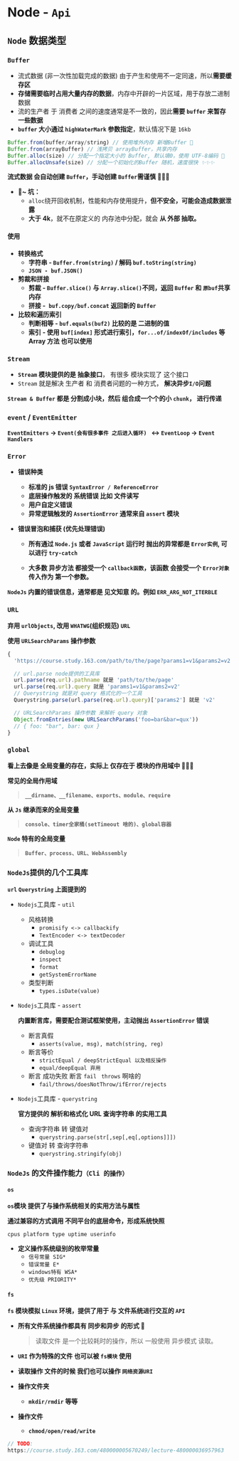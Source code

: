 # Node - `Api`

## `Node` 数据类型

### `Buffer`

+ 流式数据 (非一次性加载完成的数据) 由于产生和使用不一定同速，所以**需要缓存区**
+ **存储需要临时占用大量内存的数据**，内存中开辟的一片区域，用于存放二进制数据
+ 流的生产者 于 消费者 之间的速度通常是不一致的，因此**需要 `buffer` 来暂存一些数据**
+ **`buffer` 大小通过 `highWaterMark` 参数指定**，默认情况下是 `16kb`

```js
Buffer.from(buffer/array/string) // 使用堆外内存 新增Buffer 🍓
Buffer.from(arrayBuffer) // 浅拷贝 arrayBuffer，共享内存
Buffer.alloc(size) // 分配一个指定大小的 Buffer, 默认填0，使用 UTF-8编码 🍓
Buffer.allocUnsafe(size) // 分配一个初始化的Buffer 随机，速度很快 ✨✨✨
```

**流式数据 会自动创建 `Buffer`，手动创建 `Buffer`需谨慎 🍓🍓🍓**

+ **🐷~ 坑：**
  + `alloc`绕开回收机制，性能和内存使用提升，**但不安全，可能会造成数据泄露**
  + **大于 4k**，就不在原定义的 内存池中分配，就会 **从 外部 抽取。**

#### 使用

+ **转换格式**
  + **字符串 - `Buffer.from(string)` / 解码 `buf.toString(string)`**
  + **`JSON - buf.JSON()`**
+ **剪裁和拼接**
  + **剪裁 - `Buffer.slice()` 与 `Array.slice()`不同，返回 `Buffer` 和 `原buf`共享内存**
  + **拼接 -` buf.copy/buf.concat` 返回新的 `Buffer`**
+ **比较和遍历索引**
  + **判断相等 - `buf.equals(buf2)` 比较的是 二进制的值**
  + **索引 - 使用 `buf[index]` 形式进行索引，`for...of/indexOf/includes` 等Array 方法 也可以使用**

### `Stream`

+ **`Stream` 模块提供的是 抽象接口**， 有很多 模块实现了 这个接口
+ `Stream` 就是解决 生产者 和 消费者问题的一种方式， **解决异步`I/O`问题**

**`Stream & Buffer` 都是 分割成小块，然后 组合成一个个的小 `chunk`， 进行传递**

### `event` / `EventEmitter`

**`EventEmitters` -> `Event(会有很多事件 之后进入循环) ` <-> `EventLoop` -> `Event Handlers`**

### `Error`

+ **错误种类**

  + **标准的 js 错误  `SyntaxError / ReferenceError`**
  + **底层操作触发的 系统错误 比如 文件读写**
  + **用户自定义错误**
  + **异常逻辑触发的 `AssertionError` 通常来自 `assert` 模块**

+ **错误冒泡和捕获 (优先处理错误)**

  + **所有通过 `Node.js` 或者 `JavaScript` 运行时 抛出的异常都是 `Error实例`, 可以进行 `try-catch`**

  + **大多数 异步方法 都接受一个 `callback函数`，该函数 会接受一个 `Error对象`传入作为 第一个参数。**

**`NodeJs` 内置的错误信息，通常都是 见文知意 的。例如 `ERR_ARG_NOT_ITERBLE`**

### `URL`

**弃用 `urlObjects`, 改用 `WHATWG`(组织规范) `URL`**

**使用 `URLSearchParams` 操作参数**

```js
{
  'https://course.study.163.com/path/to/the/page?params1=v1&params2=v2'

  // url.parse node提供的工具库
  url.parse(req.url).pathname 就是 'path/to/the/page'
  url.parse(req.url).query 就是 'params1=v1&params2=v2'
  // Querystring 就是对 query 格式化的一个工具
  Querystring.parse(url.parse(req.url).query)['params2'] 就是 'v2'

  // URLSearchParams 操作参数 来解析 query 对象
  Object.fromEntries(new URLSearchParams('foo=bar&bar=qux'))
  // { foo: "bar", bar: qux }
}
```

### `global`

**看上去像是 全局变量的存在，实际上 仅存在于 模块的作用域中 🍓🍓🍓**

**常见的全局作用域**

> **`__dirname、__filename、exports、module、require`**

**从 `Js` 继承而来的全局变量**

> **`console、timer全家桶(setTimeout 啥的)、global容器`**

**`Node` 特有的全局变量**

> **`Buffer、process、URL、WebAssembly`**

### `NodeJs`提供的几个工具库

**`url` `Querystring` 上面提到的**

+ `Nodejs`工具库 - `util`
  + 风格转换
    + `promisify <-> callbackify`
    + `TextEncoder <-> textDecoder`
  + 调试工具
    + `debuglog`
    + `inspect`
    + `format`
    + `getSystemErrorName`
  + 类型判断
    + `types.isDate(value)`

+ `Nodejs`工具库 - `assert`

  **内置断言库，需要配合测试框架使用，主动抛出 `AssertionError` 错误**

  + 断言真假
    + `asserts(value, msg), match(string, reg)`
  + 断言等价
    + `strictEqual / deepStrictEqual 以及相反操作`
    + `equal/deepEqual 弃用`
  + 断言 成功失败   断言 `fail` ` throws` 啊啥的
    + `fail/throws/doesNotThrow/ifError/rejects`

+ `Nodejs`工具库 - `querystring`

  **官方提供的 解析和格式化 URL 查询字符串 的实用工具**

  + 查询字符串 转 键值对
    + `querystring.parse(str[,sep[,eq[,options]]])`
  + 键值对 转 查询字符串
    + `querystring.stringify(obj)`

### `NodeJs` 的文件操作能力`（Cli 的操作）`

#### `os`

**`os`模块 提供了与操作系统相关的实用方法与属性**

**通过兼容的方式调用 不同平台的底层命令，形成系统快照**

`cpus platform type uptime userinfo`

+ **定义操作系统级别的枚举常量**
  + `信号常量 SIG*`
  + `错误常量 E*`
  + `windows特有 WSA*`
  + `优先级 PRIORITY*`

#### `fs`

**`fs` 模块模拟 `Linux` 环境，提供了用于 与 文件系统进行交互的 `API`**

+ **所有文件系统操作都具有 同步和异步 的形式 🍓**

  > 读取文件 是一个比较耗时的操作，所以 一般使用 异步模式 读取。

+ **`URI` 作为特殊的文件 也可以被 `fs模块` 使用**

+ **读取操作 文件的时候 我们也可以操作 `网络资源URI`**

+ **操作文件夹**
  + **`mkdir/rmdir` 等等**

+ **操作文件**
  + **`chmod/open/read/write`**

```js
// TODO: 
https://course.study.163.com/480000005670249/lecture-480000036957963
```

